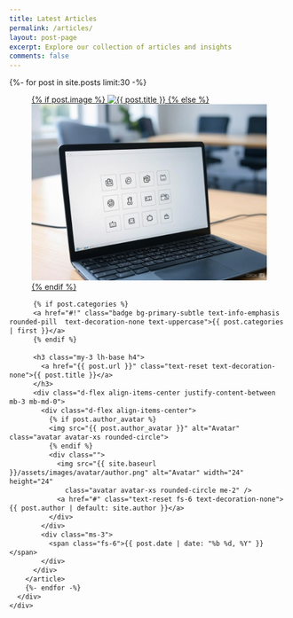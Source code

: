 ```yaml
---
title: Latest Articles
permalink: /articles/
layout: post-page
excerpt: Explore our collection of articles and insights
comments: false
---
```

<section>
    <!-- Blog Cards -->
    <div class="container-fluid">
      <div class="row pb-4 pb-lg-0 me-lg-0">
        {%- for post in site.posts limit:30 -%}
        <article class="col-lg-4 mb-5" data-cue="slideInUp" data-delay="250">
          <figure class="mb-4 zoom-img">
            <a href="{{ post.url }}" class="text-decoration-none d-flex align-items-center" style="min-height: 300px;">
              {% if post.image %}
              <img src="{{ post.image }}" alt="{{ post.title }}" class="img-fluid rounded-3">
              {% else %}
              <img src="/assets/images/posts/default-post.jpg" alt="{{ post.title }}" class="img-fluid rounded-3">
              {% endif %}
            </a>
          </figure>

          {% if post.categories %}
          <a href="#!" class="badge bg-primary-subtle text-info-emphasis rounded-pill  text-decoration-none text-uppercase">{{ post.categories | first }}</a>
          {% endif %}
          
          <h3 class="my-3 lh-base h4">
            <a href="{{ post.url }}" class="text-reset text-decoration-none">{{ post.title }}</a>
          </h3>
          <div class="d-flex align-items-center justify-content-between mb-3 mb-md-0">
            <div class="d-flex align-items-center">
              {% if post.author_avatar %}
              <img src="{{ post.author_avatar }}" alt="Avatar" class="avatar avatar-xs rounded-circle">
              {% endif %}
              <div class="">
                <img src="{{ site.baseurl }}/assets/images/avatar/author.png" alt="Avatar" width="24" height="24"
                  class="avatar avatar-xs rounded-circle me-2" />
                <a href="#" class="text-reset fs-6 text-decoration-none">{{ post.author | default: site.author }}</a>
              </div>
            </div>
            <div class="ms-3">
              <span class="fs-6">{{ post.date | date: "%b %d, %Y" }}</span>
            </div>
          </div>
        </article>
        {%- endfor -%}
      </div>
    </div>
</section>